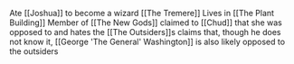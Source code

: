 Ate [[Joshua]] to become a wizard [[The Tremere]]
Lives in [[The Plant Building]]
Member of [[The New Gods]]
claimed to [[Chud]] that she was opposed to and hates the [[The Outsiders]]s
claims that, though he does not know it, [[George 'The General' Washington]] is also likely opposed to the outsiders